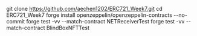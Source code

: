 git clone https://github.com/aechen1202/ERC721_Week7.git 
cd ERC721_Week7 
forge install openzeppelin/openzeppelin-contracts --no-commit 
forge test -vv --match-contract NETReceiverTest 
forge test -vv --match-contract BlindBoxNFTTest
